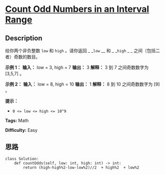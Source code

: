 # [Count Odd Numbers in an Interval Range][title]

## Description

给你两个非负整数 `low` 和 `high` 。请你返回 _ _`low` __ 和 _ _`high` _ _ 之间（包括二者）奇数的数目。



**示例 1：**
            **输入：** low = 3, high = 7    **输出：** 3    **解释：** 3 到 7 之间奇数数字为 [3,5,7] 。

**示例 2：**
            **输入：** low = 8, high = 10    **输出：** 1    **解释：** 8 到 10 之间奇数数字为 [9] 。



**提示：**

  * `0 <= low <= high <= 10^9`


**Tags:** Math

**Difficulty:** Easy

## 思路

``` python3
class Solution:
    def countOdds(self, low: int, high: int) -> int:
        return (high-high%2-low-low%2)//2  + high%2  + low%2 
```

[title]: https://leetcode-cn.com/problems/count-odd-numbers-in-an-interval-range
